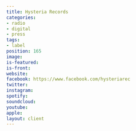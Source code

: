 ```yaml
---
title: Hysteria Records
categories:
- radio
- digital
- press
tags:
- label
position: 165
image: 
is-featured: 
is-front: 
website: 
facebook: https://www.facebook.com/hysteriarec
twitter: 
instagram: 
spotify: 
soundcloud: 
youtube: 
apple: 
layout: client
---
```


